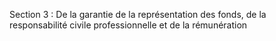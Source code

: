 Section 3 : De la garantie de la représentation des fonds, de la responsabilité civile professionnelle et de la rémunération